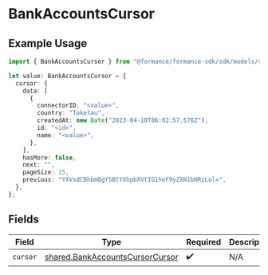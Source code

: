 # BankAccountsCursor

## Example Usage

```typescript
import { BankAccountsCursor } from "@formance/formance-sdk/sdk/models/shared";

let value: BankAccountsCursor = {
  cursor: {
    data: [
      {
        connectorID: "<value>",
        country: "Tokelau",
        createdAt: new Date("2023-04-10T06:02:57.576Z"),
        id: "<id>",
        name: "<value>",
      },
    ],
    hasMore: false,
    next: "",
    pageSize: 15,
    previous: "YXVsdCBhbmQgYSBtYXhpbXVtIG1heF9yZXN1bHRzLol=",
  },
};
```

## Fields

| Field                                                                                     | Type                                                                                      | Required                                                                                  | Description                                                                               |
| ----------------------------------------------------------------------------------------- | ----------------------------------------------------------------------------------------- | ----------------------------------------------------------------------------------------- | ----------------------------------------------------------------------------------------- |
| `cursor`                                                                                  | [shared.BankAccountsCursorCursor](../../../sdk/models/shared/bankaccountscursorcursor.md) | :heavy_check_mark:                                                                        | N/A                                                                                       |
